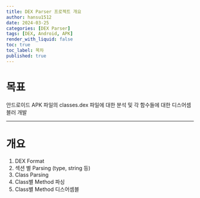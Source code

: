 ```yaml
---
title: DEX Parser 프로젝트 개요
author: hansu1512
date: 2024-03-25
categories: [DEX Parser]
tags: [DEX, Android, APK]
render_with_liquid: false
toc: true
toc_label: 목차
published: true   
---
```


# 목표
안드로이드 APK 파일의 classes.dex 파일에 대한 분석 및 각 함수들에 대한 디스어셈블러 개발

---
# 개요
1. DEX Format
2. 섹션 별 Parsing (type, string 등)
3. Class Parsing
4. Class별 Method 파싱
5. Class별 Method 디스어셈블